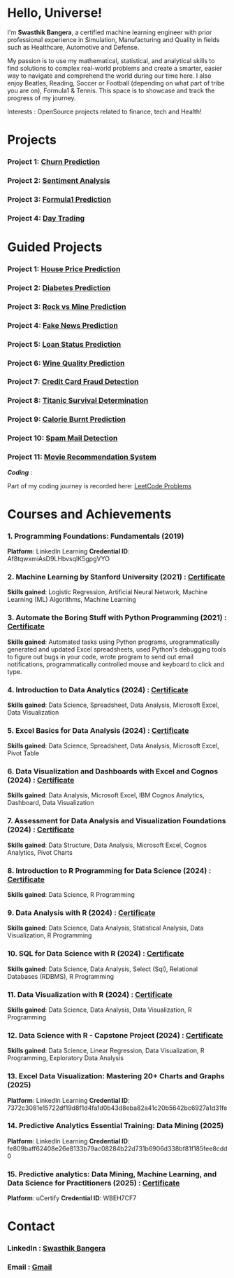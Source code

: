 # Hello, Universe!

I'm <b>Swasthik Bangera</b>, a certified machine learning engineer with prior professional experience in Simulation, Manufacturing and Quality in fields such as Healthcare, Automotive and Defense.

My passion is to use my mathematical, statistical, and analytical skills to find solutions to complex real-world problems and create a smarter, easier way to navigate and comprehend the world during our time here. I also enjoy Beatles, Reading, Soccer or Football (depending on what part of tribe you are on), Formula1 & Tennis. 
This space is to showcase and track the progress of my journey.

Interests : OpenSource projects related to finance, tech and Health!

# Projects

### Project 1: [Churn Prediction](https://github.com/SwasthikBangera/ChurnPrediction)
### Project 2: [Sentiment Analysis](https://github.com/SwasthikBangera/SentimentAnalysis)
### Project 3: [Formula1 Prediction](https://github.com/SwasthikBangera/Formula1_Prediction)
### Project 4: [Day Trading](https://github.com/SwasthikBangera/day_trading)

# Guided Projects

### Project 1: [House Price Prediction](https://github.com/SwasthikBangera/HousingPrice)
### Project 2: [Diabetes Prediction](https://github.com/SwasthikBangera/DiabetesDetection)
### Project 3: [Rock vs Mine Prediction](https://github.com/SwasthikBangera/MinePrediction)
### Project 4: [Fake News Prediction](https://github.com/SwasthikBangera/FakeNewsPrediction)
### Project 5: [Loan Status Prediction](https://github.com/SwasthikBangera/LoanStatusPrediction)
### Project 6: [Wine Quality Prediction](https://github.com/SwasthikBangera/WineQualityPrediciton)
### Project 7: [Credit Card Fraud Detection](https://github.com/SwasthikBangera/CreditCardFraud)
### Project 8: [Titanic Survival Determination](https://github.com/SwasthikBangera/TitanicSurvival)
### Project 9: [Calorie Burnt Prediction](https://github.com/SwasthikBangera/Calories_Burnt_Prediction)
### Project 10: [Spam Mail Detection](https://github.com/SwasthikBangera/Spam_Mail_Detection)
### Project 11: [Movie Recommendation System](https://github.com/SwasthikBangera/Movie_Recommendation_System)


<i><b>Coding</b></i> :

Part of my coding journey is recorded here: [LeetCode Problems](https://github.com/SwasthikBangera/LeetCode_Problems)

# Courses and Achievements

### 1. Programming Foundations: Fundamentals (2019)
<b>Platform</b>: LinkedIn Learning
<b>Credential ID</b>: Af8tqwxmiAsD9LHbvsqIK5gpgVYO

### 2. Machine Learning by Stanford University (2021) : [Certificate](https://coursera.org/share/0165428301c87064204831a9ce3e342b)
<b>Skills gained</b>: Logistic Regression, Artificial Neural Network, Machine Learning (ML) Algorithms, Machine Learning

### 3. Automate the Boring Stuff with Python Programming (2021) : [Certificate](https://www.udemy.com/certificate/UC-09f94a93-9c63-4dc5-8351-fb84ae68ca26/)
<b>Skills gained</b>: Automated tasks using Python programs, urogrammatically generated and updated Excel spreadsheets, used Python's debugging tools to figure out bugs in your code, wrote program to send out email notifications, programmatically controlled mouse and keyboard to click and type.

### 4. Introduction to Data Analytics (2024) : [Certificate](https://coursera.org/share/b19056b971bd7fe1295e4ce3912bf1e0)
<b>Skills gained</b>: Data Science, Spreadsheet, Data Analysis, Microsoft Excel, Data Visualization

### 5. Excel Basics for Data Analysis (2024) : [Certificate](https://coursera.org/share/a2686f4b7243e0f2c7ecbffd0ed8f2de)
<b>Skills gained</b>: Data Science, Spreadsheet, Data Analysis, Microsoft Excel, Pivot Table

### 6. Data Visualization and Dashboards with Excel and Cognos (2024) : [Certificate](https://coursera.org/share/14a797880f91c5d3b8b3841fc4d768f8)
<b>Skills gained</b>: Data Analysis, Microsoft Excel, IBM Cognos Analytics, Dashboard, Data Visualization

### 7. Assessment for Data Analysis and Visualization Foundations (2024) : [Certificate](https://coursera.org/share/f5b3d4c74d8602f94391e9fd72e819a1)
<b>Skills gained</b>: Data Structure, Data Analysis, Microsoft Excel, Cognos Analytics, Pivot Charts

### 8. Introduction to R Programming for Data Science (2024) : [Certificate](https://coursera.org/share/2a4f84f1d3632e19e94fa491b0d979cd)
<b>Skills gained</b>: Data Science, R Programming

### 9. Data Analysis with R (2024) : [Certificate](https://coursera.org/share/242108e19d458f25d597e7cb38aba651)
<b>Skills gained</b>: Data Science, Data Analysis, Statistical Analysis, Data Visualization, R Programming

### 10. SQL for Data Science with R (2024) : [Certificate](https://coursera.org/share/29d7a81b11c55c72591e747a223415b5)
<b>Skills gained</b>: Data Science, Data Analysis, Select (Sql), Relational Databases (RDBMS), R Programming

### 11. Data Visualization with R (2024) : [Certificate](https://coursera.org/share/28789372a13b5602fa71ba4ddc9f460a)
<b>Skills gained</b>: Data Science, Data Analysis, Data Visualization, R Programming

### 12. Data Science with R - Capstone Project (2024) : [Certificate](https://coursera.org/share/10d4aef3ae554ade177cbcd1ec4907e5)
<b>Skills gained</b>: Data Science, Linear Regression, Data Visualization, R Programming, Exploratory Data Analysis

### 13. Excel Data Visualization: Mastering 20+ Charts and Graphs (2025)
<b>Platform</b>: LinkedIn Learning
<b>Credential ID</b>: 7372c3081e15722df19d8f1d4fa1d0b43d8eba82a41c20b5642bc6927a1d31fe

### 14. Predictive Analytics Essential Training: Data Mining (2025)
<b>Platform</b>: LinkedIn Learning
<b>Credential ID</b>: fe809baff62408e26e8133b79ac08284b22d731b6906d338bf81f185fee8cdd0

### 15. Predictive analytics: Data Mining, Machine Learning, and Data Science for Practitioners (2025) : [Certificate](https://trine.ucertify.com/my/certificate.php?certificate_guid=WBEH7CF7)
<b>Platform</b>: uCertify
<b>Credential ID</b>: WBEH7CF7

# Contact 

### LinkedIn : [Swasthik Bangera](https://www.linkedin.com/in/swasthik/)
### Email : [Gmail](mailto:swasthik.bangera@gmail.com)

